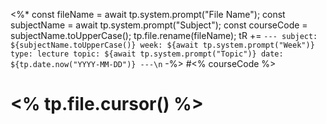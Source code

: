 <%*
const fileName = await tp.system.prompt("File Name");
const subjectName = await tp.system.prompt("Subject");
const courseCode = subjectName.toUpperCase();
tp.file.rename(fileName);
tR += `---
subject: ${subjectName.toUpperCase()}
week: ${await tp.system.prompt("Week")}
type: lecture
topic: ${await tp.system.prompt("Topic")}
date: ${tp.date.now("YYYY-MM-DD")}
---\n`
-%>
#<% courseCode %>

# <% tp.file.cursor() %>

